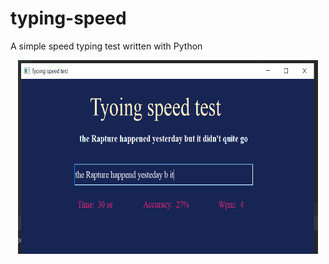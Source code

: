 # typing-speed
A simple speed typing test written with Python
<p align="center">
   <img width="480" height="310"src="image/test.png">
</p>
